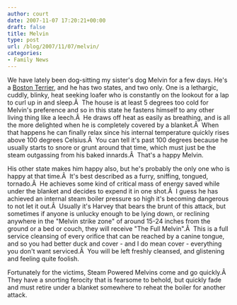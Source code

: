 ```yaml
---
author: court
date: 2007-11-07 17:20:21+00:00
draft: false
title: Melvin
type: post
url: /blog/2007/11/07/melvin/
categories:
- Family News
---
```


We have lately been dog-sitting my sister's dog Melvin for a few days.  He's a [Boston Terrier](http://en.wikipedia.org/wiki/Boston_Terrier), and he has two states, and two only.
One is a lethargic, cuddly, blinky, heat seeking loafer who is constantly on the lookout for a lap to curl up in and sleep.Â  The house is at least 5 degrees too cold for Melvin's preference and so in this state he fastens himself to any other living thing like a leech.Â  He draws off heat as easily as breathing, and is all the more delighted when he is completely covered by a blanket.Â  When that happens he can finally relax since his internal temperature quickly rises above 100 degrees Celsius.Â  You can tell it's past 100 degrees because he usually starts to snore or grunt around that time, which must just be the steam outgassing from his baked innards.Â  That's a happy Melvin.

His other state makes him happy also, but he's probably the only one who is happy at that time.Â  It's best described as a furry, sniffing, tongued, tornado.Â  He achieves some kind of critical mass of energy saved while under the blanket and decides to expend it in one shot.Â  I guess he has achieved an internal steam boiler pressure so high it's becoming dangerous to not let it out.Â  Usually it's Harvey that bears the brunt of this attack, but sometimes if anyone is unlucky enough to be lying down, or reclining anywhere in the "Melvin strike zone" of around 15-24 inches from the ground or a bed or couch, they will receive "The Full Melvin".Â  This is a full service cleansing of every orifice that can be reached by a canine tongue, and so you had better duck and cover - and I do mean cover - everything you don't want serviced.Â  You will be left freshly cleansed, and glistening and feeling quite foolish.

Fortunately for the victims, Steam Powered Melvins come and go quickly.Â  They have a snorting ferocity that is fearsome to behold, but quickly fade and must retire under a blanket somewhere to reheat the boiler for another attack.

